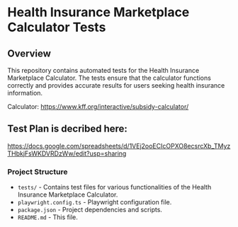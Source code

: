 # Health Insurance Marketplace Calculator Tests

## Overview

This repository contains automated tests for the Health Insurance Marketplace
Calculator. The tests ensure that the calculator functions correctly and provides
accurate results for users seeking health insurance information.

Calculator: https://www.kff.org/interactive/subsidy-calculator/

## Test Plan is decribed here:

https://docs.google.com/spreadsheets/d/1VEj2ooECIcOPXO8ecsrcXb_TMyzTHbkjFsWKDVRDzWw/edit?usp=sharing

### Project Structure

- `tests/` - Contains test files for various functionalities of the Health Insurance Marketplace Calculator.
- `playwright.config.ts` - Playwright configuration file.
- `package.json` - Project dependencies and scripts.
- `README.md` - This file.
